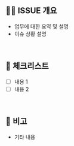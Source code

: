 ## 💁‍♂️ ISSUE 개요

- 업무에 대한 요약 및 설명
- 이슈 상황 설명

<br/>

## 📓 체크리스트

- [ ] 내용 1
- [ ] 내용 2

<br/>

## 📢 비고

- 기타 내용
